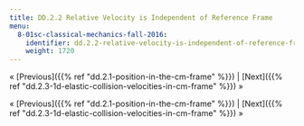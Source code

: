 ```yaml
---
title: DD.2.2 Relative Velocity is Independent of Reference Frame
menu:
  8-01sc-classical-mechanics-fall-2016:
    identifier: dd.2.2-relative-velocity-is-independent-of-reference-frame
    weight: 1720
---
```

« [Previous]({{% ref "dd.2.1-position-in-the-cm-frame" %}}) | [Next]({{% ref "dd.2.3-1d-elastic-collision-velocities-in-cm-frame" %}}) »

« [Previous]({{% ref "dd.2.1-position-in-the-cm-frame" %}}) | [Next]({{% ref "dd.2.3-1d-elastic-collision-velocities-in-cm-frame" %}}) »